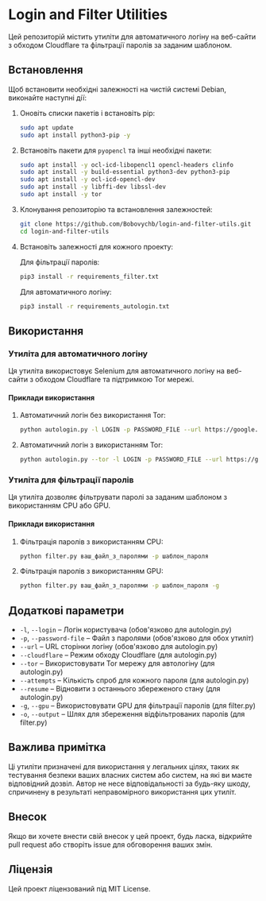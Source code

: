# Login and Filter Utilities

Цей репозиторій містить утиліти для автоматичного логіну на веб-сайти з обходом Cloudflare та фільтрації паролів за заданим шаблоном.

## Встановлення

Щоб встановити необхідні залежності на чистій системі Debian, виконайте наступні дії:

1. Оновіть списки пакетів і встановіть pip:

    ```sh
    sudo apt update
    sudo apt install python3-pip -y
    ```

2. Встановіть пакети для `pyopencl` та інші необхідні пакети:

    ```sh
    sudo apt install -y ocl-icd-libopencl1 opencl-headers clinfo
    sudo apt install -y build-essential python3-dev python3-pip
    sudo apt install -y ocl-icd-opencl-dev
    sudo apt install -y libffi-dev libssl-dev
    sudo apt install -y tor
    ```

3. Клонування репозиторію та встановлення залежностей:

    ```sh
    git clone https://github.com/Bobovychb/login-and-filter-utils.git
    cd login-and-filter-utils
    ```

4. Встановіть залежності для кожного проекту:

    Для фільтрації паролів:

    ```sh
    pip3 install -r requirements_filter.txt
    ```

    Для автоматичного логіну:

    ```sh
    pip3 install -r requirements_autologin.txt
    ```

## Використання

### Утиліта для автоматичного логіну

Ця утиліта використовує Selenium для автоматичного логіну на веб-сайти з обходом Cloudflare та підтримкою Tor мережі.

#### Приклади використання

1. Автоматичний логін без використання Tor:

    ```sh
    python autologin.py -l LOGIN -p PASSWORD_FILE --url https://google.com
    ```

2. Автоматичний логін з використанням Tor:

    ```sh
    python autologin.py --tor -l LOGIN -p PASSWORD_FILE --url https://google.com
    ```

### Утиліта для фільтрації паролів

Ця утиліта дозволяє фільтрувати паролі за заданим шаблоном з використанням CPU або GPU.

#### Приклади використання

1. Фільтрація паролів з використанням CPU:

    ```sh
    python filter.py ваш_файл_з_паролями -p шаблон_пароля
    ```

2. Фільтрація паролів з використанням GPU:

    ```sh
    python filter.py ваш_файл_з_паролями -p шаблон_пароля -g
    ```

## Додаткові параметри

- `-l`, `--login` – Логін користувача (обов'язково для autologin.py)
- `-p`, `--password-file` – Файл з паролями (обов'язково для обох утиліт)
- `--url` – URL сторінки логіну (обов'язково для autologin.py)
- `--cloudflare` – Режим обходу Cloudflare (для autologin.py)
- `--tor` – Використовувати Tor мережу для автологіну (для autologin.py)
- `--attempts` – Кількість спроб для кожного пароля (для autologin.py)
- `--resume` – Відновити з останнього збереженого стану (для autologin.py)
- `-g`, `--gpu` – Використовувати GPU для фільтрації паролів (для filter.py)
- `-o`, `--output` – Шлях для збереження відфільтрованих паролів (для filter.py)

## Важлива примітка

Ці утиліти призначені для використання у легальних цілях, таких як тестування безпеки ваших власних систем або систем, на які ви маєте відповідний дозвіл. Автор не несе відповідальності за будь-яку шкоду, спричинену в результаті неправомірного використання цих утиліт.

## Внесок

Якщо ви хочете внести свій внесок у цей проект, будь ласка, відкрийте pull request або створіть issue для обговорення ваших змін.

## Ліцензія

Цей проект ліцензований під MIT License.
